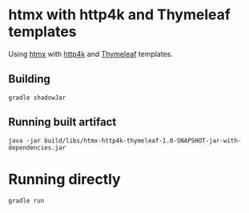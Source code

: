 # htmx with http4k and Thymeleaf templates

Using [htmx](https://htmx.org/) with [http4k](https://www.http4k.org/) and [Thymeleaf](https://www.thymeleaf.org/) templates.

## Building

```shell
gradle shadowJar
```

## Running built artifact

```shell
java -jar build/libs/htmx-http4k-thymeleaf-1.0-SNAPSHOT-jar-with-dependencies.jar 
```

# Running directly

```shell
gradle run
```
